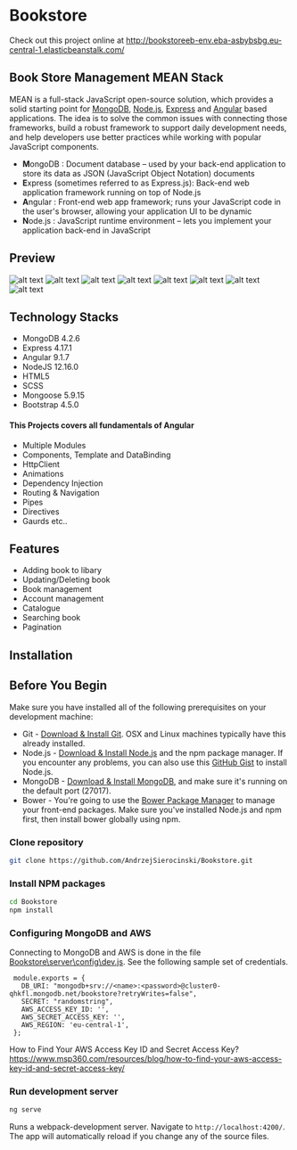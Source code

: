# Bookstore
Check out this project online at http://bookstoreeb-env.eba-asbybsbg.eu-central-1.elasticbeanstalk.com/

## Book Store Management MEAN Stack

MEAN is a full-stack JavaScript open-source solution, which provides a solid starting point for [MongoDB](http://www.mongodb.org/), [Node.js](http://www.nodejs.org/), [Express](http://expressjs.com/)
and [Angular](http://angular.io/) based applications. The idea is to solve the common issues with connecting those frameworks, build a robust
 framework to support daily development needs, and help developers use better practices while working with popular JavaScript components.

- **M**ongoDB : Document database – used by your back-end application to store its data as JSON (JavaScript Object Notation) documents
- **E**xpress (sometimes referred to as Express.js): Back-end web application framework running on top of Node.js
- **A**ngular : Front-end web app framework; runs your JavaScript code in the user's browser, allowing your application UI to be dynamic
- **N**ode.js : JavaScript runtime environment – lets you implement your application back-end in JavaScript
## Preview

![alt text](https://github.com/AndrzejSierocinski/Bookstore/blob/master/src/assets/images/sign-in.png?raw=true)
![alt text](https://github.com/AndrzejSierocinski/Bookstore/blob/master/src/assets/images/sign-up.png?raw=true)
![alt text](https://github.com/AndrzejSierocinski/Bookstore/blob/master/src/assets/images/view-book.png?raw=true)
![alt text](https://github.com/AndrzejSierocinski/Bookstore/blob/master/src/assets/images/create-book.png?raw=true)
![alt text](https://github.com/AndrzejSierocinski/Bookstore/blob/master/src/assets/images/create-book-filled.png?raw=true)
![alt text](https://github.com/AndrzejSierocinski/Bookstore/blob/master/src/assets/images/search.png?raw=true)
![alt text](https://github.com/AndrzejSierocinski/Bookstore/blob/master/src/assets/images/details.png?raw=true)
![alt text](https://github.com/AndrzejSierocinski/Bookstore/blob/master/src/assets/images/manage-book.png?raw=true)

## Technology Stacks
- MongoDB 4.2.6
- Express 4.17.1
- Angular 9.1.7
- NodeJS 12.16.0
- HTML5
- SCSS 
- Mongoose 5.9.15
- Bootstrap 4.5.0

#### This Projects covers all fundamentals of Angular

- Multiple Modules
- Components, Template and DataBinding
- HttpClient
- Animations
- Dependency Injection
- Routing & Navigation
- Pipes
- Directives
- Gaurds etc..

## Features
- Adding book to libary
- Updating/Deleting book
- Book management
- Account management
- Catalogue
- Searching book
- Pagination

## Installation

## Before You Begin
Make sure you have installed all of the following prerequisites on your development machine:
* Git - [Download & Install Git](https://git-scm.com/downloads). OSX and Linux machines typically have this already installed.
* Node.js - [Download & Install Node.js](https://nodejs.org/en/download/) and the npm package manager. If you encounter any problems, you can also use this [GitHub Gist](https://gist.github.com/isaacs/579814) to install Node.js.
* MongoDB - [Download & Install MongoDB](http://www.mongodb.org/downloads), and make sure it's running on the default port (27017).
* Bower - You're going to use the [Bower Package Manager](http://bower.io/) to manage your front-end packages. Make sure you've installed Node.js
 and npm first, then install bower globally using npm.

### Clone repository

```bash
git clone https://github.com/AndrzejSierocinski/Bookstore.git
```

### Install NPM packages

```bash
cd Bookstore
npm install
```


### Configuring MongoDB and AWS

Connecting to MongoDB and AWS is done in the file [Bookstore\server\config\dev.js](server/config/dev.js). See the following sample set of credentials.
 
```
 module.exports = {
   DB_URI: "mongodb+srv://<name>:<password>@cluster0-qhkfl.mongodb.net/bookstore?retryWrites=false",
   SECRET: "randomstring",
   AWS_ACCESS_KEY_ID: '',
   AWS_SECRET_ACCESS_KEY: '',
   AWS_REGION: 'eu-central-1',
 };
 ```
How to Find Your AWS Access Key ID and Secret Access Key?
https://www.msp360.com/resources/blog/how-to-find-your-aws-access-key-id-and-secret-access-key/

### Run development server

```bash
ng serve
```

Runs a webpack-development server. Navigate to `http://localhost:4200/`. The app will automatically reload if you change any of the source files.


